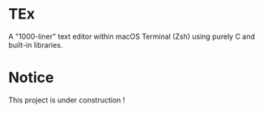 # TEx
A "1000-liner" text editor within macOS Terminal (Zsh) using purely C and built-in libraries.

# Notice
This project is under construction !
